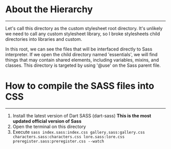 # About the Hierarchy
***
Let's call this directory as the custom stylesheet root directory. It's unlikely we need to call any 
custom stylesheet library, so I broke stylesheets child directories into libraries and custom.

In this root, we can see the files that will be interfaced directly to Sass interpreter. 
If we open the child directory named 'essentials', we will find things that may contain shared elements,
including variables, mixins, and classes. This directory is targeted by using '@use' on the Sass parent file.

# How to compile the SASS files into CSS
***
1. Install the latest version of Dart SASS (dart-sass) **This is the most updated official version of Sass**
2. Open the terminal on this directory
3. Execute `sass index.sass:index.css gallery.sass:gallery.css characters.sass:characters.css lore.sass:lore.css 
preregister.sass:preregister.css --watch`


